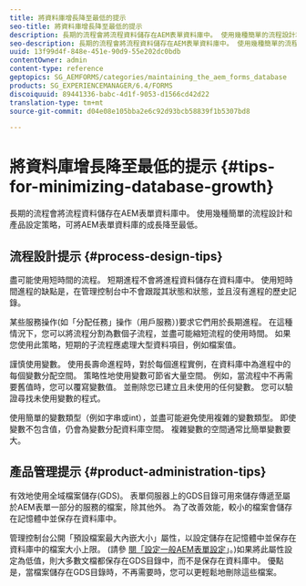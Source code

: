 ```yaml
---
title: 將資料庫增長降至最低的提示
seo-title: 將資料庫增長降至最低的提示
description: 長期的流程會將流程資料儲存在AEM表單資料庫中。 使用幾種簡單的流程設計和產品設定策略，可將AEM表單資料庫的成長降至最低。
seo-description: 長期的流程會將流程資料儲存在AEM表單資料庫中。 使用幾種簡單的流程設計和產品設定策略，可將AEM表單資料庫的成長降至最低。
uuid: 13f99d4f-848e-451e-90d9-55e202dc0bdb
contentOwner: admin
content-type: reference
geptopics: SG_AEMFORMS/categories/maintaining_the_aem_forms_database
products: SG_EXPERIENCEMANAGER/6.4/FORMS
discoiquuid: 89441336-babc-4d1f-9053-d1566cd42d22
translation-type: tm+mt
source-git-commit: d04e08e105bba2e6c92d93bcb58839f1b5307bd8

---
```



# 將資料庫增長降至最低的提示 {#tips-for-minimizing-database-growth}

長期的流程會將流程資料儲存在AEM表單資料庫中。 使用幾種簡單的流程設計和產品設定策略，可將AEM表單資料庫的成長降至最低。

## 流程設計提示 {#process-design-tips}

盡可能使用短時間的流程。 短期進程不會將進程資料儲存在資料庫中。 使用短時間進程的缺點是，在管理控制台中不會跟蹤其狀態和狀態，並且沒有進程的歷史記錄。

某些服務操作(如「分配任務」操作（用戶服務）)要求它們用於長期進程。 在這種情況下，您可以將流程分割為數個子流程，並盡可能縮短流程的使用時間。 如果您使用此策略，短期的子流程應處理大型資料項目，例如檔案值。

謹慎使用變數。 使用長壽命進程時，對於每個進程實例，在資料庫中為進程中的每個變數分配空間。 策略性地使用變數可節省大量空間。 例如，當流程中不再需要舊值時，您可以覆寫變數值。 並刪除您已建立且未使用的任何變數。 您可以驗證尋找未使用變數的程式。

使用簡單的變數類型（例如字串或int），並盡可能避免使用複雜的變數類型。 即使變數不包含值，仍會為變數分配資料庫空間。 複雜變數的空間通常比簡單變數要大。

## 產品管理提示 {#product-administration-tips}

有效地使用全域檔案儲存(GDS)。 表單伺服器上的GDS目錄可用來儲存傳遞至屬於AEM表單一部分的服務的檔案，除其他外。 為了改善效能，較小的檔案會儲存在記憶體中並保存在資料庫中。

管理控制台公開「預設檔案最大內嵌大小」屬性，以設定儲存在記憶體中並保存在資料庫中的檔案大小上限。 (請參 [閱「設定一般AEM表單設定](/help/forms/using/admin-help/configure-general-aem-forms-settings.md#configure-general-aem-forms-settings)」。)如果將此屬性設定為低值，則大多數文檔都保存在GDS目錄中，而不是保存在資料庫中。 優點是，當檔案儲存在GDS目錄時，不再需要時，您可以更輕鬆地刪除這些檔案。
